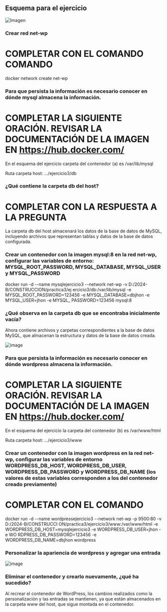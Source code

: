 ## Esquema para el ejercicio
![Imagen](img/esquema-ejercicio3.PNG)

### Crear red net-wp
# COMPLETAR CON EL COMANDO COMANDO

docker network create net-wp

### Para que persista la información es necesario conocer en dónde mysql almacena la información.
# COMPLETAR LA SIGUIENTE ORACIÓN. REVISAR LA DOCUMENTACIÓN DE LA IMAGEN EN https://hub.docker.com/
En el esquema del ejercicio carpeta del contenedor (a) es /var/lib/mysql

Ruta carpeta host: .../ejercicio3/db

### ¿Qué contiene la carpeta db del host?
# COMPLETAR CON LA RESPUESTA A LA PREGUNTA

La carpeta db del host almacenará los datos de la base de datos de MySQL, incluyendo archivos que representan tablas y datos de la base de datos configurada.

### Crear un contenedor con la imagen mysql:8  en la red net-wp, configurar las variables de entorno: MYSQL_ROOT_PASSWORD, MYSQL_DATABASE, MYSQL_USER y MYSQL_PASSWORD

docker run -d --name mysqlejercicio3 --network net-wp -v D:/2024-B/CONSTRUCCION/practica3/ej
ercicio3/db:/var/lib/mysql -e MYSQL_ROOT_PASSWORD=123456 -e MYSQL_DATABASE=dbjhon -e MYSQL_USER=jhon -e MYSQL_
PASSWORD=123456 mysql:8

### ¿Qué observa en la carpeta db que se encontraba inicialmente vacía?

Ahora contiene archivos y carpetas correspondientes a la base de datos MySQL, que almacenan la estructura y datos de la base de datos creada.

![image](https://github.com/user-attachments/assets/01fcb851-17d6-47ad-b376-5e8ca5095bfb)

### Para que persista la información es necesario conocer en dónde wordpress almacena la información.
# COMPLETAR LA SIGUIENTE ORACIÓN. REVISAR LA DOCUMENTACIÓN DE LA IMAGEN EN https://hub.docker.com/
En el esquema del ejercicio la carpeta del contenedor (b) es /var/www/html

Ruta carpeta host: .../ejercicio3/www

### Crear un contenedor con la imagen wordpress en la red net-wp, configurar las variables de entorno WORDPRESS_DB_HOST, WORDPRESS_DB_USER, WORDPRESS_DB_PASSWORD y WORDPRESS_DB_NAME (los valores de estas variables corresponden a los del contenedor creado previamente)
# COMPLETAR CON EL COMANDO

docker run -d --name wordpressejercicio3 --network net-wp -p 9500:80 -v D:/2024-B/CONSTRUCCI
ON/practica3/ejercicio3/www:/var/www/html -e WORDPRESS_DB_HOST=mysqlejercicio3 -e WORDPRESS_DB_USER=jhon -e WO
RDPRESS_DB_PASSWORD=123456 -e WORDPRESS_DB_NAME=dbjhon wordpress

### Personalizar la apariencia de wordpress y agregar una entrada

![image](https://github.com/user-attachments/assets/0282308c-18d2-4209-b872-6dbf75fac93c)

### Eliminar el contenedor y crearlo nuevamente, ¿qué ha sucedido?

Al recrear el contenedor de WordPress, los cambios realizados como la personalización y las entradas se mantienen, ya que están almacenados en la carpeta www del host, que sigue montada en el contenedor.


